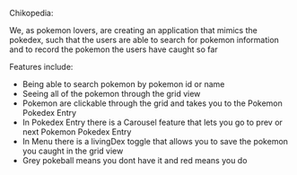 Chikopedia:

We, as pokemon lovers, are creating an application that mimics the pokedex, such that the users are able to search for pokemon information and to record the pokemon the users have caught so far

Features include:

- Being able to search pokemon by pokemon id or name
- Seeing all of the pokemon through the grid view
- Pokemon are clickable through the grid and takes you to the Pokemon Pokedex Entry
- In Pokedex Entry there is a Carousel feature that lets you go to prev or next Pokemon Pokedex Entry
- In Menu there is a livingDex toggle that allows you to save the pokemon you caught in the grid view
- Grey pokeball means you dont have it and red means you do
